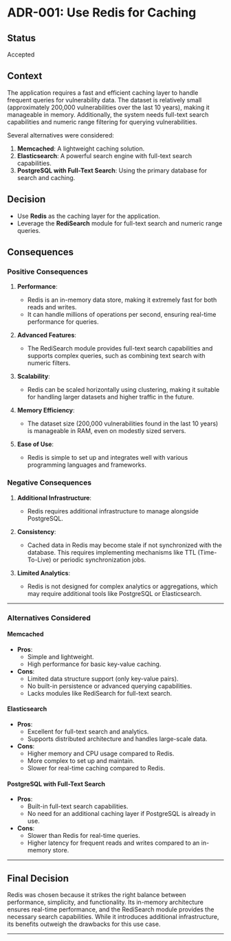 # ADR-001: Use Redis for Caching

## Status

Accepted

## Context

The application requires a fast and efficient caching layer to handle frequent queries for vulnerability data. The dataset is relatively small (approximately 200,000 vulnerabilities over the last 10 years), making it manageable in memory. Additionally, the system needs full-text search capabilities and numeric range filtering for querying vulnerabilities.

Several alternatives were considered:

1. **Memcached**: A lightweight caching solution.
2. **Elasticsearch**: A powerful search engine with full-text search capabilities.
3. **PostgreSQL with Full-Text Search**: Using the primary database for search and caching.

## Decision

- Use **Redis** as the caching layer for the application.
- Leverage the **RediSearch** module for full-text search and numeric range queries.

## Consequences

### Positive Consequences

1. **Performance**:

   - Redis is an in-memory data store, making it extremely fast for both reads and writes.
   - It can handle millions of operations per second, ensuring real-time performance for queries.

2. **Advanced Features**:

   - The RediSearch module provides full-text search capabilities and supports complex queries, such as combining text search with numeric filters.

3. **Scalability**:

   - Redis can be scaled horizontally using clustering, making it suitable for handling larger datasets and higher traffic in the future.

4. **Memory Efficiency**:

   - The dataset size (200,000 vulnerabilities found in the last 10 years) is manageable in RAM, even on modestly sized servers.

5. **Ease of Use**:
   - Redis is simple to set up and integrates well with various programming languages and frameworks.

### Negative Consequences

1. **Additional Infrastructure**:

   - Redis requires additional infrastructure to manage alongside PostgreSQL.

2. **Consistency**:

   - Cached data in Redis may become stale if not synchronized with the database. This requires implementing mechanisms like TTL (Time-To-Live) or periodic synchronization jobs.

3. **Limited Analytics**:
   - Redis is not designed for complex analytics or aggregations, which may require additional tools like PostgreSQL or Elasticsearch.

---

### Alternatives Considered

#### **Memcached**

- **Pros**:
  - Simple and lightweight.
  - High performance for basic key-value caching.
- **Cons**:
  - Limited data structure support (only key-value pairs).
  - No built-in persistence or advanced querying capabilities.
  - Lacks modules like RediSearch for full-text search.

#### **Elasticsearch**

- **Pros**:
  - Excellent for full-text search and analytics.
  - Supports distributed architecture and handles large-scale data.
- **Cons**:
  - Higher memory and CPU usage compared to Redis.
  - More complex to set up and maintain.
  - Slower for real-time caching compared to Redis.

#### **PostgreSQL with Full-Text Search**

- **Pros**:
  - Built-in full-text search capabilities.
  - No need for an additional caching layer if PostgreSQL is already in use.
- **Cons**:
  - Slower than Redis for real-time queries.
  - Higher latency for frequent reads and writes compared to an in-memory store.

---

## Final Decision

Redis was chosen because it strikes the right balance between performance, simplicity, and functionality. Its in-memory architecture ensures real-time performance, and the RediSearch module provides the necessary search capabilities. While it introduces additional infrastructure, its benefits outweigh the drawbacks for this use case.

---
